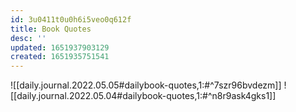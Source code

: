 ```yaml
---
id: 3u0411t0u0h6i5veo0q612f
title: Book Quotes
desc: ''
updated: 1651937903129
created: 1651935751541
---
```


![[daily.journal.2022.05.05#dailybook-quotes,1:#^7szr96bvdezm]]
![[daily.journal.2022.05.04#dailybook-quotes,1:#^n8r9ask4gks1]]